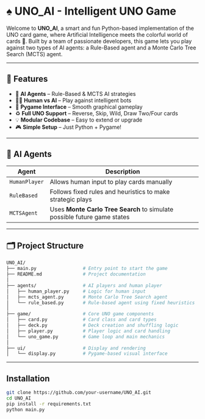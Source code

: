 # ♠️ UNO_AI - Intelligent UNO Game

Welcome to **UNO_AI**, a smart and fun Python-based implementation of the UNO card game, where Artificial Intelligence meets the colorful world of cards 🎴. Built by a team of passionate developers, this game lets you play against two types of AI agents: a Rule-Based agent and a Monte Carlo Tree Search (MCTS) agent.

---

## 🚀 Features

- 🧠 **AI Agents** – Rule-Based & MCTS AI strategies
- 🧍‍♀️ **Human vs AI** – Play against intelligent bots
- 🎨 **Pygame Interface** – Smooth graphical gameplay
- ♻️ **Full UNO Support** – Reverse, Skip, Wild, Draw Two/Four cards
- 💡 **Modular Codebase** – Easy to extend or upgrade
- 🎮 **Simple Setup** – Just Python + Pygame!

---

## 🧠 AI Agents

| Agent          | Description                                                                 |
|----------------|-----------------------------------------------------------------------------|
| `HumanPlayer`  | Allows human input to play cards manually                                  |
| `RuleBased`    | Follows fixed rules and heuristics to make strategic plays                 |
| `MCTSAgent`    | Uses **Monte Carlo Tree Search** to simulate possible future game states   |

---

## 🗂️ Project Structure

```bash
UNO_AI/
├── main.py                 # Entry point to start the game
├── README.md               # Project documentation
│
├── agents/                 # AI players and human player
│   ├── human_player.py     # Logic for human input
│   ├── mcts_agent.py       # Monte Carlo Tree Search agent
│   └── rule_based.py       # Rule-based agent using fixed heuristics
│
├── game/                   # Core UNO game components
│   ├── card.py             # Card class and card types
│   ├── deck.py             # Deck creation and shuffling logic
│   ├── player.py           # Player logic and card handling
│   └── uno_game.py         # Game loop and main mechanics
│
├── ui/                     # Display and rendering
│   └── display.py          # Pygame-based visual interface
```
---
## Installation
```bash
git clone https://github.com/your-username/UNO_AI.git
cd UNO_AI
pip install -r requirements.txt
python main.py
```





